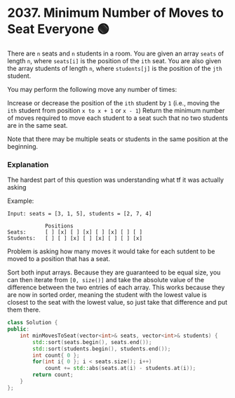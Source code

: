 # 2037. Minimum Number of Moves to Seat Everyone 🟢

There are `n` seats and `n` students in a room. You are given an array `seats` of length `n`, where `seats[i]` is the position of the `ith` seat. You are also given the array students of length `n`, where `students[j]` is the position of the `jth` student.

You may perform the following move any number of times:

Increase or decrease the position of the `ith` student by `1` (i.e., moving the `ith` student from position `x to x + 1` or `x - 1`)
Return the minimum number of moves required to move each student to a seat such that no two students are in the same seat.

Note that there may be multiple seats or students in the same position at the beginning.

### Explanation

The hardest part of this question was understanding what tf it was actually asking

Example:
```
Input: seats = [3, 1, 5], students = [2, 7, 4]

            Positions
Seats:      [ ] [x] [ ] [x] [ ] [x] [ ] [ ]
Students:   [ ] [ ] [x] [ ] [x] [ ] [ ] [x]
```

Problem is asking how many moves it would take for each sutdent to be moved to a position that has a seat.

Sort both input arrays. Because they are guaranteed to be equal size, you can then iterate from `[0, size()]` and take the absolute value of the difference between the two entries of each array. This works because they are now in sorted order, meaning the student with the lowest value is closest to the seat with the lowest value, so just take that difference and put them there.

```cpp
class Solution {
public:
    int minMovesToSeat(vector<int>& seats, vector<int>& students) {
        std::sort(seats.begin(), seats.end());
        std::sort(students.begin(), students.end());
        int count{ 0 };
        for(int i{ 0 }; i < seats.size(); i++)
            count += std::abs(seats.at(i) - students.at(i));
        return count;
    }
};
```